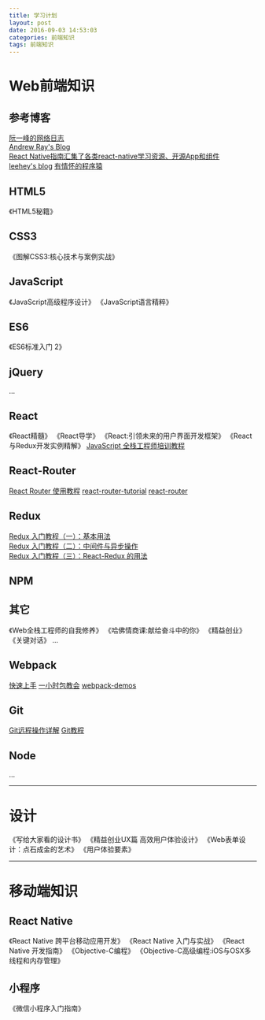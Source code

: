 ```yaml
---
title: 学习计划
layout: post
date: 2016-09-03 14:53:03
categories: 前端知识
tags: 前端知识
---
```


# Web前端知识

## 参考博客

[阮一峰的网络日志](http://www.ruanyifeng.com/blog/)  
[Andrew Ray's Blog](http://blog.andrewray.me/)  
[React Native指南汇集了各类react-native学习资源、开源App和组件](https://github.com/reactnativecn/react-native-guide)  
[leehey's blog](https://github.com/lcxfs1991/blog) 
[有情怀的程序猿](http://www.jianshu.com/users/4713cde8f222/latest_articles) 

## HTML5

《HTML5秘籍》

## CSS3

《图解CSS3:核心技术与案例实战》

## JavaScript

《JavaScript高级程序设计》
《JavaScript语言精粹》

## ES6

《ES6标准入门 2》

## jQuery

...

## React

《React精髓》
《React导学》
《React:引领未来的用户界面开发框架》
《React与Redux开发实例精解》
[JavaScript 全栈工程师培训教程](http://www.ruanyifeng.com/blog/2016/11/javascript.html)

## React-Router

[React Router 使用教程](http://www.ruanyifeng.com/blog/2016/05/react_router.html) 
[react-router-tutorial](https://github.com/reactjs/react-router-tutorial/tree/master/lessons) 
[react-router](https://github.com/ReactTraining/react-router) 

## Redux

[Redux 入门教程（一）：基本用法](http://www.ruanyifeng.com/blog/2016/09/redux_tutorial_part_one_basic_usages.html)  
[Redux 入门教程（二）：中间件与异步操作](http://www.ruanyifeng.com/blog/2016/09/redux_tutorial_part_two_async_operations.html)  
[Redux 入门教程（三）：React-Redux 的用法](http://www.ruanyifeng.com/blog/2016/09/redux_tutorial_part_three_react-redux.html) 

## NPM

## 其它

《Web全栈工程师的自我修养》
《哈佛情商课:献给奋斗中的你》
《精益创业》
《关键对话》
...

## Webpack

[快速上手](http://webpack.github.io/docs/tutorials/getting-started/) 
[一小时包教会](http://www.cnblogs.com/vajoy/p/4650467.html) 
[webpack-demos](https://github.com/ruanyf/webpack-demos) 

## Git

[Git远程操作详解](http://www.ruanyifeng.com/blog/2014/06/git_remote.html) 
[Git教程](http://www.liaoxuefeng.com/wiki/0013739516305929606dd18361248578c67b8067c8c017b000/)

## Node

...

---

# 设计

《写给大家看的设计书》
《精益创业UX篇 高效用户体验设计》
《Web表单设计：点石成金的艺术》
《用户体验要素》

---

# 移动端知识

## React Native

《React Native 跨平台移动应用开发》
《React Native 入门与实战》
《React Native 开发指南》
《Objective-C编程》
《Objective-C高级编程:iOS与OSX多线程和内存管理》

## 小程序

《微信小程序入门指南》